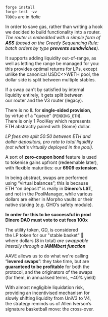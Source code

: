 `forge install`  
`forge test -vv`  
`TODO`s are in *italic*

In order to save gas, rather than writing a hook  
we decided to build functionality into a router.  
*The router is embedded with a simple form of  
**ASS** (based on the Greedy Sequencing Rule:  
batch orders by type **prevents sandwiches**).*  

It supports adding liquidity out-of-range, as  
well as letting the range be managed for you:  
this provides optimal returns for LPs, except  
unlike the canonical USDC<>WETH pool, the  
dollar side is split between multiple stables.  

If a swap can't by satisfied by internal  
liquidity entirely, it gets split between  
our router and the V3 router (legacy).  

There is no IL for **single-sided provision**,  
by virtue of a "queue" (`PENDING_ETH`).  
There is only 1 PoolKey which represents  
ETH abstractly paired with (Some) dollar.  

*LP fees are split 50:50 between ETH and  
dollar depositors, pro rata to total liquidity  
(not what's virtually deployed in the pool).*  

A sort of **zero-coupon bond** feature is used  
to tokenise gains upfront (redeemable later),  
with flexible maturities: our **6909 extension**.

In being abstract, swaps are performed  
using “virtual balances”; this is because  
ETH “on deposit” is really in **Dinero’s LST**,  
and not in the PoolManager, while various  
dollars are either in Morpho vaults or their  
native staking (e.g. GHO’s safety module).  

**In order for this to be successful in prod**  
**Dinero DAO must vote to cut fees 100x**

The utility token, GD, is considered  
the LP token for our "stable basket" 🏀   
where dollars (8 in total) *are swappable  
interally through a **lAMMbert function***

AAVE allows us to do what we're calling  
“**levered swaps**”: they take time, but are  
**guaranteed to be profitable** for both the  
protocol, and the originators of the swaps  
(for them, in annualised terms, ~40% yield)

With almost negligible liquidation risk,  
providing an incentivised mechanism for  
slowly shifting liquidity from UniV3 to V4,  
the strategy reminds us of Allen Iverson’s  
signature basketball move: the cross-over.  
